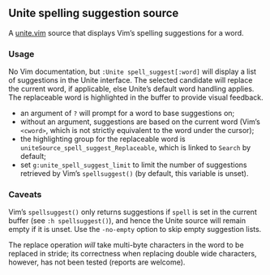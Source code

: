## Unite spelling suggestion source

A [unite.vim](https://github.com/Shougo/unite.vim) source that displays Vim’s spelling suggestions for a word.

### Usage

No Vim documentation, but `:Unite spell_suggest[:word]` will display a list of suggestions in the Unite interface. The selected candidate will replace the current word, if applicable, else Unite’s default word handling applies. The replaceable word is highlighted in the buffer to provide visual feedback.

* an argument of `?` will prompt for a word to base suggestions on;
* without an argument, suggestions are based on the current word (Vim’s `<cword>`, which is not strictly equivalent to the word under the cursor);
* the highlighting group for the replaceable word is `uniteSource_spell_suggest_Replaceable`, which is linked to `Search` by default; 
* set `g:unite_spell_suggest_limit` to limit the number of suggestions retrieved by Vim’s `spellsuggest()` (by default, this variable is unset).

### Caveats

Vim’s `spellsuggest()` only returns suggestions if `spell` is set in the current buffer (see `:h spellsuggest()`), and hence the Unite source will remain empty if it is unset. Use the `-no-empty` option to skip empty suggestion lists.

The replace operation *will* take multi-byte characters in the word to be replaced in stride; its correctness when replacing double wide characters, however, has not been tested (reports are welcome).
